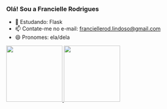 ### Olá! Sou a Francielle Rodrigues
<!--
- 🔭 I’m currently working on ... -->
- 🌱 Estudando: Flask
- 📫 Contate-me no e-mail: franciellerod.lindoso@gmail.com
- 😄 Pronomes: ela/dela

<div>
     <a href="https://github.com/franciellerl">
     <img height="150cm" src="https://github-readme-stats.vercel.app/api?username=franciellerl&show_icons=true&hide=prs&theme=merko"/>
     <img height="150cm" src="https://github-readme-stats.vercel.app/api/top-langs/?username=franciellerl&layout=compact&lang_count=16&&theme=merko"/>
</div>
